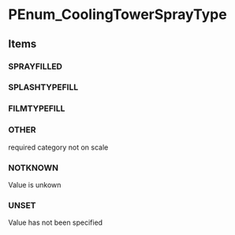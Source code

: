 # PEnum_CoolingTowerSprayType

## Items

### SPRAYFILLED


### SPLASHTYPEFILL


### FILMTYPEFILL


### OTHER
required category not on scale

### NOTKNOWN
Value is unkown

### UNSET
Value has not been specified
